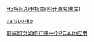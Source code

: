 [H5唤起APP指南(附开源唤端库)](https://juejin.cn/post/6844903664155525127)

[callapp-lib](https://www.npmjs.com/package/callapp-lib)

[前端网页如何打开一个PC本地应用](https://juejin.cn/post/6844903989155217421)